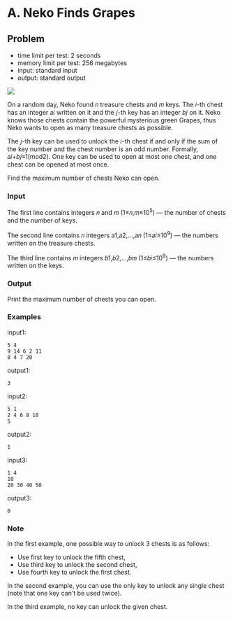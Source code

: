 # A. Neko Finds Grapes

## Problem

- time limit per test: 2 seconds
- memory limit per test: 256 megabytes
- input: standard input
- output: standard output

<img src="https://render.githubusercontent.com/render/math?math=e^{i %2B\pi} =x%2B1">

On a random day, Neko found 𝑛 treasure chests and 𝑚 keys. The 𝑖-th chest has an integer 𝑎𝑖 written on it and the 𝑗-th key has an integer 𝑏𝑗 on it. Neko knows those chests contain the powerful mysterious green Grapes, thus Neko wants to open as many treasure chests as possible.

The 𝑗-th key can be used to unlock the 𝑖-th chest if and only if the sum of the key number and the chest number is an odd number. Formally, 𝑎𝑖+𝑏𝑗≡1(mod2). One key can be used to open at most one chest, and one chest can be opened at most once.

Find the maximum number of chests Neko can open.

### Input

The first line contains integers 𝑛 and 𝑚 (1≤𝑛,𝑚≤10<sup>5</sup>) — the number of chests and the number of keys.

The second line contains 𝑛 integers 𝑎1,𝑎2,…,𝑎𝑛 (1≤𝑎𝑖≤10<sup>9</sup>) — the numbers written on the treasure chests.

The third line contains 𝑚 integers 𝑏1,𝑏2,…,𝑏𝑚 (1≤𝑏𝑖≤10<sup>9</sup>) — the numbers written on the keys.

### Output

Print the maximum number of chests you can open.

### Examples

input1:

```text
5 4
9 14 6 2 11
8 4 7 20
```

output1:

```text
3
```


input2:

```text
5 1
2 4 6 8 10
5
```

output2:

```text
1
```

input3:

```text
1 4
10
20 30 40 50
```

output3:

```text
0
```

### Note

In the first example, one possible way to unlock 3 chests is as follows:

- Use first key to unlock the fifth chest,
- Use third key to unlock the second chest,
- Use fourth key to unlock the first chest.

In the second example, you can use the only key to unlock any single chest (note that one key can't be used twice).

In the third example, no key can unlock the given chest.
